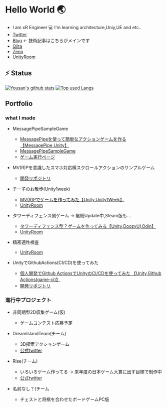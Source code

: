 # Hello World 🌏
-  I am xR Engineer 💻 I'm learning architecture,Uniy,UE and etc..
- [Twitter](https://twitter.com/ayousanz)
- [Blog](https://ayousanz.hatenadiary.jp/) ← 技術記事はこちらがメインです
- [Qiita](https://qiita.com/ayousanz)
- [Zenn](https://zenn.dev/ayousanz)
- [UnityRoom](https://unityroom.com/users/ayousanz)


## ⚡ Status
[![Yousan's github stats](https://readme-stats.psbss.vercel.app/api?username=ayutaz&count_private=true&show_icons=true&theme=algolia)](https://github.com/ayutaz/)
[![Top used Langs](https://readme-stats.psbss.vercel.app/api/top-langs/?username=ayutaz&hide=php,blade&layout=compact&theme=algolia)](https://github.com/ayutaz/)


## Portfolio

### what I made

- MessagePipeSampleGame
  - [MessagePipeを使って簡単なアクションゲームを作る【MessagePipe,Unity】](https://ayousanz.hatenadiary.jp/entry/2021/06/01/MessagePipe%E3%82%92%E4%BD%BF%E3%81%A3%E3%81%A6%E7%B0%A1%E5%8D%98%E3%81%AA%E3%82%A2%E3%82%AF%E3%82%B7%E3%83%A7%E3%83%B3%E3%82%B2%E3%83%BC%E3%83%A0%E3%82%92%E4%BD%9C%E3%82%8B%E3%80%90MessagePipe%2CUnit)
  - [MessagePipeSampleGame](https://github.com/ayutaz/MessagePipeSampleGame)
  - [ゲーム実行ページ](https://ayutaz.github.io/MessagePipeSampleGame/WebGL/WebGL/)

- MV(R)Pを意識したスマホ対応横スクロールアクションのサンプルゲーム
  - [開発リポジトリ](https://github.com/ayutaz/HeartDrivenCasualGame)

- チー子のお散歩(Unity1week)
  - [MV(R)Pでゲームを作ってみた【Unity,Unity1Week】](https://ayousanz.hatenadiary.jp/entry/2021/05/03/MV%28R%29P%E3%81%A7%E3%82%B2%E3%83%BC%E3%83%A0%E3%82%92%E4%BD%9C%E3%81%A3%E3%81%9F%E3%80%90Unity%2CUnity1Week%E3%80%91)
  - [UnityRoom](https://unityroom.com/games/yousan_unity1week_0426)

- タワーディフェンス側ゲーム → 継続Update中,Steam版も．．
  - [タワーディフェンス型？ゲームを作ってみる【Unity,DoozyUI,Odin】](https://ayousanz.hatenadiary.jp/entry/2020/12/14/Photon%E3%82%92%E4%BD%BF%E3%81%84%E3%81%93%E3%81%AA%E3%81%97%E3%81%9F%E3%81%84_%230%28%E6%BA%96%E5%82%99%E7%B7%A8%29%E3%80%90Unity%2CPhoton%E3%80%91)
  - [UnityRoom](https://unityroom.com/games/lvupbrave)

- 精密適性検査
  - [UnityRoom](https://unityroom.com/games/seimitsu)

- UnityでGithubActions(CI/CD)を使ってみた
  - [個人開発でGithub ActionsでUnityのCI/CDを使ってみた 【Unity,Github Actions(game-ci)】](https://ayousanz.hatenadiary.jp/entry/2021/05/27/%E5%80%8B%E4%BA%BA%E9%96%8B%E7%99%BA%E3%81%A7Github_Actions%E3%81%A7Unity%E3%81%AECI/CD%E3%82%92%E4%BD%BF%E3%81%A3%E3%81%A6%E3%81%BF%E3%81%9F_%E3%80%90Unity%2CGithub_Actions%28game-ci%29%E3%80%91)
  - [開発リポジトリ](https://github.com/ayutaz/Unity-CITest-GameCI)

### 進行中プロジェクト
- 非同期型2D収集ゲーム(仮)
  - ゲームコンテスト応募予定

- DreamIslandTeam(チーム)
  - 3D探索アクションゲーム
  - [公式twitter](https://twitter.com/HUNTERH98736415)
  
- Rise(チーム)
  - いろいろゲーム作ってる → 来年度の日本ゲーム大賞に出す目標で制作中
  - [公式twitter](https://twitter.com/Risegameteam)

- 名前なし？(チーム
  - チェストと将棋を合わせたボードゲームPC版
